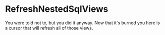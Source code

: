 # RefreshNestedSqlViews
You were told not to, but you did it anyway. Now that it's burned you here is a cursor that will refresh all of those views.
